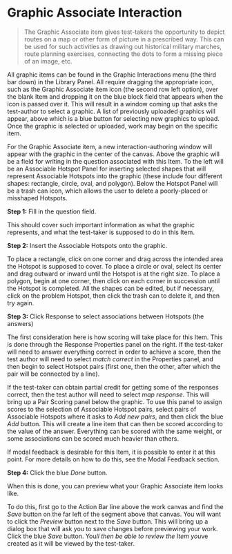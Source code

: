 # Graphic Associate Interaction

>The Graphic Associate item gives test-takers the opportunity to depict routes on a map or other form of picture in a prescribed way. This can be used for such activities as drawing out historical military marches, route planning exercises, connecting the dots to form a missing piece of an image, etc. 

All graphic items can be found in the Graphic Interactions menu (the third bar down) in the Library Panel. All require dragging the appropriate icon, such as the Graphic Associate item icon (the second row left option), over the blank Item and dropping it on the blue block field that appears when the icon is passed over it. This will result in a window coming up that asks the test-author to select a graphic. A list of previously uploaded graphics will appear, above which is a blue button for selecting new graphics to upload. Once the graphic is selected or uploaded, work may begin on the specific item.

For the Graphic Associate item, a new interaction-authoring window will appear with the graphic in the center of the canvas. Above the graphic will be a field for writing in the question associated with this Item. To the left will be an Associable Hotspot Panel for inserting selected shapes that will represent Associable Hotspots into the graphic (these include four different shapes: rectangle, circle, oval, and polygon). Below the Hotspot Panel will be a trash can icon, which allows the user to delete a poorly-placed or misshaped Hotspots. 

**Step 1:** Fill in the question field. 

This should cover such important information as what the graphic represents, and what the test-taker is supposed to do in this Item.

**Step 2:** Insert the Associable Hotspots onto the graphic.

To place a rectangle, click on one corner and drag across the intended area the Hotspot is supposed to cover. To place a circle or oval, select its center and drag outward or inward until the Hotspot is at the right size. To place a polygon, begin at one corner, then click on each corner in succession until the Hotspot is completed. All the shapes can be edited, but if necessary, click on the problem Hotspot, then click the trash can to delete it, and then try again.

**Step 3:** Click Response to select associations between Hotspots (the answers)

The first consideration here is how scoring will take place for this Item. This is done through the Response Properties panel on the right. If the test-taker will need to answer everything correct in order to achieve a score, then the test author will need to select *match correct* in the Properties panel, and then begin to select Hotspot pairs (first one, then the other, after which the pair will be connected by a line). 

If the test-taker can obtain partial credit for getting some of the responses correct, then the test author will need to select *map response*. This will bring up a Pair Scoring panel below the graphic. To use this panel to assign scores to the selection of Associable Hotspot pairs, select pairs of Associable Hotspots where it asks to *Add new pairs*, and then click the blue *Add* button. This will create a line item that can then be scored according to the value of the answer. Everything can be scored with the same weight, or some associations can be scored much heavier than others.

If modal feedback is desirable for this Item, it is possible to enter it at this point. For more details on how to do this, see the Modal Feedback section.

**Step 4:** Click the blue *Done* button.

When this is done, you can preview what your Graphic Associate item looks like.

To do this, first go to the Action Bar line above the work canvas and find the *Save* button on the far left of the segment above that canvas. You will want to click the *Preview* button next to the *Save* button. This will bring up a dialog box that will ask you to save changes before previewing your work. Click the blue *Save* button. You*ll then be able to review the Item you*ve created as it will be viewed by the test-taker.
